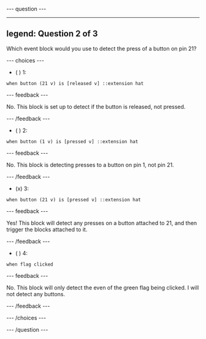 --- question ---

---
legend: Question 2 of 3
---

Which event block would you use to detect the press of a button on pin 21?

--- choices ---

- ( ) 1:

```blocks3
when button (21 v) is [released v] ::extension hat
```
--- feedback ---

No. This block is set up to detect if the button is released, not pressed.

--- /feedback ---

- ( ) 2: 
```blocks3
when button (1 v) is [pressed v] ::extension hat
```

--- feedback ---

No. This block is detecting presses to a button on pin 1, not pin 21.

--- /feedback ---

- (x) 3: 
```blocks3
when button (21 v) is [pressed v] ::extension hat
```

--- feedback ---

Yes! This block will detect any presses on a button attached to 21, and then trigger the blocks attached to it.

--- /feedback ---

- ( ) 4: 
```blocks3
when flag clicked
```

--- feedback ---

No. This block will only detect the even of the green flag being clicked. I will not detect any buttons.

--- /feedback ---

--- /choices ---

--- /question ---
